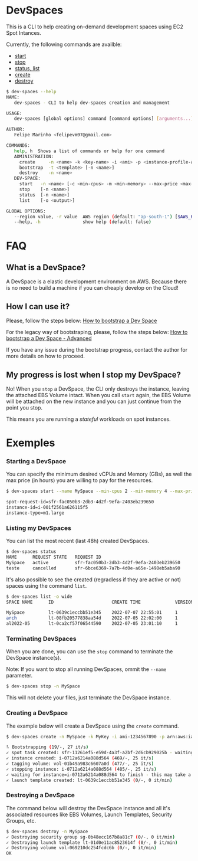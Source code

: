 # DevSpaces

This is a CLI to help creating on-demand development spaces using EC2 Spot Intances.

Currently, the following commands are availble:
* [start](#starting-a-devspace)
* [stop](#stopping-my-devspaces)
* [status, list](#listing-my-devspaces)
* [create](#creating-a-devspace)
* [destroy](#destroying-a-devspace)


```bash
$ dev-spaces --help
NAME:
   dev-spaces - CLI to help dev-spaces creation and management

USAGE:
   dev-spaces [global options] command [command options] [arguments...]

AUTHOR:
   Felipe Marinho <felipevm97@gmail.com>

COMMANDS:
   help, h  Shows a list of commands or help for one command
   ADMINISTRATION:
     create     -n <name> -k <key-name> -i <ami> -p <instance-profile-arn> [-s <storage-size> -t <prefered-instance-type>]
     bootstrap  -t <template> [-n <name>]
     destroy    -n <name>
   DEV-SPACE:
     start   -n <name> [-c <min-cpus> -m <min-memory> --max-price <max-price> -t <timeout>]
     stop    [-n <name>]
     status  [-n <name>]
     list    [-o <output>]

GLOBAL OPTIONS:
   --region value, -r value  AWS region (default: "ap-south-1") [$AWS_REGION]
   --help, -h                show help (default: false)
```

# FAQ

## What is a DevSpace?
A DevSpace is a elastic development environment on AWS. Because there is no need to build a machine if you can cheaply develop on the Cloud!


## How I can use it?

Please, follow the steps below: [How to bootstrap a Dev Space](BOOTSTRAP_v2.md)

For the legacy way of bootstraping, please, follow the steps below: [How to bootstrap a Dev Space - Advanced](BOOTSTRAP_v1.md)

If you have any issue during the bootstrap progress, contact the author for more details on how to proceed.

## My progress is lost when I stop my DevSpace?

No! When you `stop` a DevSpace, the CLI only destroys the instance, leaving the attached EBS Volume intact.
When you call `start` again, the EBS Volume will be attached on the new instance and you can just continue from the point you stop.

This means you are running a _stateful_ workloads on spot instances.

# Exemples
### Starting a DevSpace

You can specify the minimum desired vCPUs and Memory (GBs), as well the max price (in hours) you are willing to pay for the resources.

```bash
$ dev-spaces start --name MySpace --min-cpus 2 --min-memory 4 --max-price 0.05

spot-request-id=sfr-fac050b3-2db3-4d2f-9efa-2403eb239650
instance-id=i-001f2561a626115f5
instance-type=m1.large
```

### Listing my DevSpaces

You can list the most recent (last 48h) created DevSpaces.

```bash
$ dev-spaces status                                       
NAME      REQUEST STATE   REQUEST ID                                      CREATE TIME             STATUS    
MySpace   active          sfr-fac050b3-2db3-4d2f-9efa-2403eb239650        2022-02-13T14:37:30Z    fulfilled
teste     cancelled       sfr-6bce6369-7a7b-4d0e-a65e-1498eb5aba90        2022-02-13T13:48:13Z
```

It's also possible to see the created (regradless if they are active or not) spaces using the command `list`.

```bash
$ dev-spaces list -o wide
SPACE NAME      ID                      CREATE TIME             VERSION 

MySpace         lt-0639c1eccbb51e345    2022-07-07 22:55:01     1      
arch            lt-08fb20577838aa54d    2022-07-05 22:02:00     1      
al2022-05       lt-0ca2cf57f06544590    2022-07-05 23:01:10     1      
```

### Terminating DevSpaces

When you are done, you can use the `stop` command to terminate the DevSpace instance(s).

Note: If you want to stop all running DevSpaces, ommit the `--name` parameter.

```bash
$ dev-spaces stop -n MySpace
```

This will not delete your files, just terminate the DevSpace instance.


### Creating a DevSpace

The example below will create a DevSpace using the `create` command.

```bash
$ dev-spaces create -n MySpace -k MyKey -i ami-1234567890 -p arn:aws:iam::1234567890123456789:instance-profile/MyInstanceProfile -s 10 -t m1.large

⠧ Bootstrapping (19/-, 27 it/s)
✓ spot task created: sfr-11261ef5-e59d-4a3f-a2bf-2d6cb929025b - waiting instance to be assigned (463/-, 25 it/s) 
✓ instance created: i-0712a6214a088d564 (469/-, 25 it/s)                                                         
✓ tagging volume: vol-01b49a983c6607a0d (477/-, 25 it/s)                                                         
✓ stopping instance: i-0712a6214a088d564 (485/-, 25 it/s)                                                        
✓ waiting for instance=i-0712a6214a088d564 to finish - this may take a few minutes (641/-, 25 it/s)              
✓ launch template created: lt-0639c1eccbb51e345 (0/-, 0 it/min)  
```

### Destroying a DevSpace

The command below will destroy the DevSpace instance and all it's associated resources like EBS Volumes, Launch Templates, Security Groups, etc.

```bash  
$ dev-spaces destroy -n MySpace
✓ Destroying security group sg-0b48ecc167b8a81c7 (0/-, 0 it/min) 
✓ Destroying launch template lt-01d0e11ac8523614f (0/-, 0 it/min) 
✓ Destroying volume vol-069210dc254fcdc6b (0/-, 0 it/min)
OK  
```
